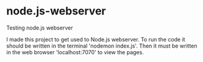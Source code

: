# node.js-webserver
Testing node.js webserver

I made this project to get used to Node.js webserver. To run the code it should be written in the terminal 'nodemon index.js'. Then it must be written in the web browser 'localhost:7070' to view the pages.
